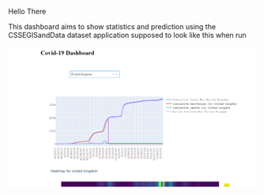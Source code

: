 Hello There

This dashboard aims to show statistics and prediction using the CSSEGISandData dataset application supposed to look like this when run


![Alt text](dashboard.PNG)
